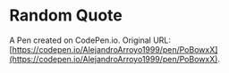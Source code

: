 # Random Quote

A Pen created on CodePen.io. Original URL: [https://codepen.io/AlejandroArroyo1999/pen/PoBowxX](https://codepen.io/AlejandroArroyo1999/pen/PoBowxX).

